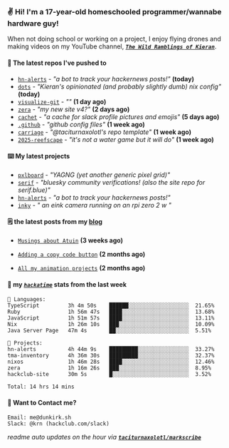 ### ✌️ Hi! I'm a 17-year-old homeschooled programmer/wannabe hardware guy!

When not doing school or working on a project, I enjoy flying drones and making videos on my YouTube channel, [**_`The Wild Ramblings of Kieran`_**](https://youtube.com/@kieran.rambles).

#### 👷 The latest repos I've pushed to

- [`hn-alerts`](https://github.com/taciturnaxolotl/hn-alerts) - _"a bot to track your hackernews posts!"_ **(today)**
- [`dots`](https://github.com/taciturnaxolotl/dots) - _"Kieran's opinionated (and probably slightly dumb) nix config"_ **(today)**
- [`visualize-git`](https://github.com/maxwofford/visualize-git) - _""_ **(1 day ago)**
- [`zera`](https://github.com/taciturnaxolotl/zera) - _"my new site v4?"_ **(2 days ago)**
- [`cachet`](https://github.com/taciturnaxolotl/cachet) - _"a cache for slack profile pictures and emojis"_ **(5 days ago)**
- [`.github`](https://github.com/taciturnaxolotl/.github) - _"github config files"_ **(1 week ago)**
- [`carriage`](https://github.com/taciturnaxolotl/carriage) - _"@taciturnaxolotl's repo template"_ **(1 week ago)**
- [`2025-reefscape`](https://github.com/df1317/2025-reefscape) - _"it's not a water game but it will do"_ **(1 week ago)**

#### ⌨️ My latest projects

- [`pxlboard`](https://github.com/taciturnaxolotl/pxlboard) - _"YAGNG (yet another generic pixel grid)"_
- [`serif`](https://github.com/taciturnaxolotl/serif) - _"bluesky community verifications! (also the site repo for serif.blue)"_
- [`hn-alerts`](https://github.com/taciturnaxolotl/hn-alerts) - _"a bot to track your hackernews posts!"_
- [`inky`](https://github.com/taciturnaxolotl/inky) - _" an eink camera running on an rpi zero 2 w "_

#### 🗒️ the latest posts from my [blog](https://dunkirk.sh)

- [`Musings about Atuin`](https://dunkirk.sh/blog/atuin/) **(3 weeks ago)**

- [`Adding a copy code button`](https://dunkirk.sh/blog/adding-a-copy-button/) **(2 months ago)**

- [`All my animation projects`](https://dunkirk.sh/blog/my-animations/) **(2 months ago)**



#### 📡 my [_`hackatime`_](https://waka.hackclub.com) stats from the last week

```text
💾 Languages:
TypeScript         3h 4m 50s    ██████░░░░░░░░░░░░░░░░░░░  21.65%
Ruby               1h 56m 47s   ████░░░░░░░░░░░░░░░░░░░░░  13.68%
JavaScript         1h 51m 57s   ████░░░░░░░░░░░░░░░░░░░░░  13.11%
Nix                1h 26m 10s   ███░░░░░░░░░░░░░░░░░░░░░░  10.09%
Java Server Page   47m 4s       ██░░░░░░░░░░░░░░░░░░░░░░░  5.51%

💼 Projects:
hn-alerts          4h 44m 9s    █████████░░░░░░░░░░░░░░░░  33.27%
tma-inventory      4h 36m 30s   █████████░░░░░░░░░░░░░░░░  32.37%
nixos              1h 46m 28s   ████░░░░░░░░░░░░░░░░░░░░░  12.46%
zera               1h 16m 26s   ███░░░░░░░░░░░░░░░░░░░░░░  8.95%
hackclub-site      30m 5s       █░░░░░░░░░░░░░░░░░░░░░░░░  3.52%

Total: 14 hrs 14 mins
```

#### 📮 Want to Contact me?

```text
Email: me@dunkirk.sh
Slack: @krn (hackclub.com/slack)
```

_readme auto updates on the hour via [**`taciturnaxolotl/markscribe`**](https://github.com/taciturnaxolotl/markscribe)_

